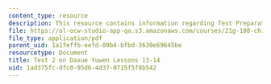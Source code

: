 ```yaml
---
content_type: resource
description: This resource contains information regarding Test Preparation.
file: https://ol-ocw-studio-app-qa.s3.amazonaws.com/courses/21g-108-chinese-ii-streamlined-spring-2015/1ad375fcdfc095d64d370715f5f8b542_MIT21G_108S15_Test2Format.pdf
file_type: application/pdf
parent_uid: 1a1feffb-eefd-09b4-bfbd-3630e69645be
resourcetype: Document
title: Test 2 on Daxue Yuwen Lessons 13-14
uid: 1ad375fc-dfc0-95d6-4d37-0715f5f8b542
---
```

